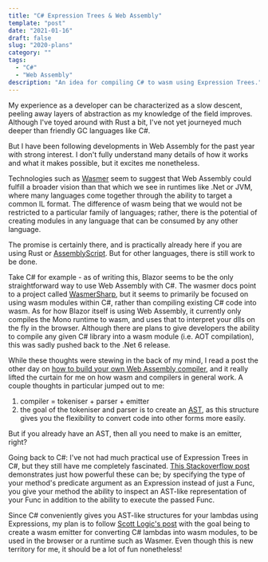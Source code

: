 ```yaml
---
title: "C# Expression Trees & Web Assembly"
template: "post"
date: "2021-01-16"
draft: false
slug: "2020-plans"
category: ""
tags:
  - "C#"
  - "Web Assembly"
description: "An idea for compiling C# to wasm using Expression Trees."
---
```


My experience as a developer can be characterized as a slow descent, peeling away layers of abstraction as my knowledge of the field improves. Although I've toyed around with Rust a bit, I've not yet journeyed much deeper than friendly GC languages like C#.

But I have been following developments in Web Assembly for the past year with strong interest. I don't fully understand many details of how it works and what it makes possible, but it excites me nonetheless. 

Technologies such as [Wasmer](https://wasmer.io/) seem to suggest that Web Assembly could fulfill a broader vision than that which we see in runtimes like .Net or JVM, where many languages come together through the ability to target a common IL format. The difference of wasm being that we would not be restricted to a particular family of languages; rather, there is the potential of creating modules in any language that can be consumed by any other language. 

The promise is certainly there, and is practically already here if you are using Rust or [AssemblyScript](https://www.assemblyscript.org/). But for other languages, there is still work to be done.

Take C# for example - as of writing this, Blazor seems to be the only straightforward way to use Web Assembly with C#. The wasmer docs point to a project called [WasmerSharp](https://github.com/migueldeicaza/WasmerSharp), but it seems to primarily be focused on using wasm modules within C#, rather than compiling existing C# code into wasm. As for how Blazor itself is using Web Assembly, it currently only compiles the Mono runtime to wasm, and uses that to interpret your dlls on the fly in the browser. Although there are plans to give developers the ability to compile any given C# library into a wasm module (i.e. AOT compilation), this was sadly pushed back to the .Net 6 release.

While these thoughts were stewing in the back of my mind, I read a post the other day on [how to build your own Web Assembly compiler](https://blog.scottlogic.com/2019/05/17/webassembly-compiler.html), and it really lifted the curtain for me on how wasm and compilers in general work. A couple thoughts in particular jumped out to me:
1. compiler = tokeniser + parser + emitter
1. the goal of the tokeniser and parser is to create an [AST](https://en.wikipedia.org/wiki/Abstract_syntax_tree), as this structure gives you the flexibility to convert code into other forms more easily. 

But if you already have an AST, then all you need to make is an emitter, right?

Going back to C#: I've not had much practical use of Expression Trees in C#, but they still have me completely fascinated. [This Stackoverflow post](https://stackoverflow.com/questions/2876616/returning-ienumerablet-vs-iqueryablet/28513685#28513685) demonstrates just how powerful these can be; by specifying the type of your method's predicate argument as an Expression instead of just a Func, you give your method the ability to inspect an AST-like representation of your Func in addition to the ability to execute the passed Func. 

Since C# conveniently gives you AST-like structures for your lambdas using Expressions, my plan is to follow [Scott Logic's post](https://blog.scottlogic.com/2019/05/17/webassembly-compiler.html) with the goal being to create a wasm emitter for converting C# lambdas into wasm modules, to be used in the browser or a runtime such as Wasmer. Even though this is new territory for me, it should be a lot of fun nonetheless!